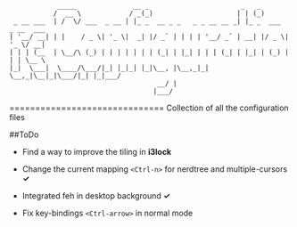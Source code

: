 ```
            _____              __ _                       _   _                 
           /  __ \            / _(_)                     | | (_)                
 _ __ ___  | /  \/ ___  _ __ | |_ _  __ _ _   _ _ __ __ _| |_ _  ___  _ __  ___ 
| '__/ __| | |    / _ \| '_ \|  _| |/ _` | | | | '__/ _` | __| |/ _ \| '_ \/ __|
| | | (__  | \__/\ (_) | | | | | | | (_| | |_| | | | (_| | |_| | (_) | | | \__ \
|_|  \___|  \____/\___/|_| |_|_| |_|\__, |\__,_|_|  \__,_|\__|_|\___/|_| |_|___/
                                     __/ |                                      
                                    |___/                                       
```
==============================
Collection of all the configuration files

##ToDo

* Find a way to improve the tiling in **i3lock**

* Change the current mapping `<Ctrl-n>` for nerdtree and multiple-cursors **&#x2713;**

* Integrated feh in desktop background **&#x2713;**

* Fix key-bindings `<Ctrl-arrow>` in normal mode 

